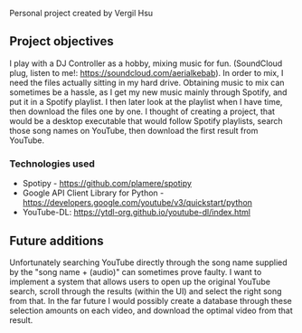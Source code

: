 Personal project created by Vergil Hsu

## Project objectives
I play with a DJ Controller as a hobby, mixing music for fun. (SoundCloud plug, listen to me!: https://soundcloud.com/aerialkebab). In order to mix, I need the files actually sitting in my hard drive. Obtaining music to mix can sometimes be a hassle, as I get my new music mainly through Spotify, and put it in a Spotify playlist. I then later look at the playlist when I have time, then download the files one by one. I thought of creating a project, that would be a desktop executable that would follow Spotify playlists, search those song names on YouTube, then download the first result from YouTube.

### Technologies used
* Spotipy - https://github.com/plamere/spotipy
* Google API Client Library for Python - https://developers.google.com/youtube/v3/quickstart/python
* YouTube-DL: https://ytdl-org.github.io/youtube-dl/index.html


## Future additions
Unfortunately searching YouTube directly through the song name supplied by the "song name + (audio)" can sometimes prove faulty. I want to implement a system that allows users to open up the original YouTube search, scroll through the results (within the UI) and select the right song from that. In the far future I would possibly create a database through these selection amounts on each video, and download the optimal video from that result.
